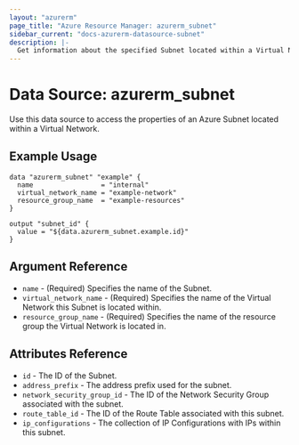 ```yaml
---
layout: "azurerm"
page_title: "Azure Resource Manager: azurerm_subnet"
sidebar_current: "docs-azurerm-datasource-subnet"
description: |-
  Get information about the specified Subnet located within a Virtual Network.
---
```


# Data Source: azurerm_subnet

Use this data source to access the properties of an Azure Subnet located within a Virtual Network.

## Example Usage

```hcl
data "azurerm_subnet" "example" {
  name                 = "internal"
  virtual_network_name = "example-network"
  resource_group_name  = "example-resources"
}

output "subnet_id" {
  value = "${data.azurerm_subnet.example.id}"
}
```

## Argument Reference

* `name` - (Required) Specifies the name of the Subnet.
* `virtual_network_name` - (Required) Specifies the name of the Virtual Network this Subnet is located within.
* `resource_group_name` - (Required) Specifies the name of the resource group the Virtual Network is located in.

## Attributes Reference

* `id` - The ID of the Subnet.
* `address_prefix` - The address prefix used for the subnet.
* `network_security_group_id` - The ID of the Network Security Group associated with the subnet.
* `route_table_id` - The ID of the Route Table associated with this subnet.
* `ip_configurations` - The collection of IP Configurations with IPs within this subnet.
